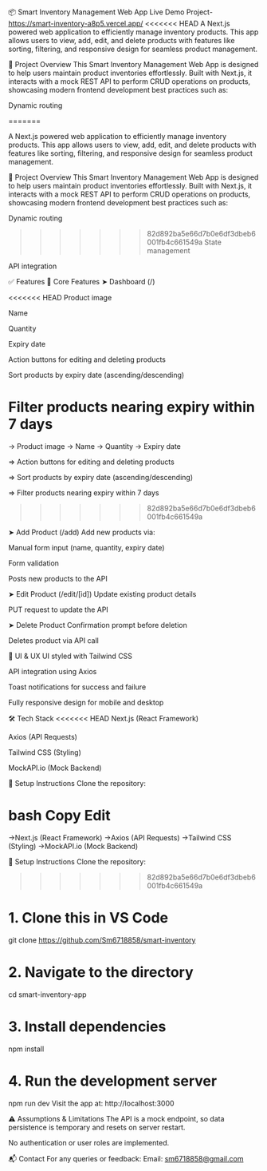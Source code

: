 📦 Smart Inventory Management Web App
Live Demo Project- https://smart-inventory-a8p5.vercel.app/
<<<<<<< HEAD
A Next.js powered web application to efficiently manage inventory products.
This app allows users to view, add, edit, and delete products with features like sorting, filtering, and responsive design for seamless product management.

📌 Project Overview
This Smart Inventory Management Web App is designed to help users maintain product inventories effortlessly.
Built with Next.js, it interacts with a mock REST API to perform CRUD operations on products, showcasing modern frontend development best practices such as:

Dynamic routing

=======

A Next.js powered web application to efficiently manage inventory products.
This app allows users to view, add, edit, and delete products with features like sorting, filtering, and responsive design for seamless product management.

📌 Project Overview
This Smart Inventory Management Web App is designed to help users maintain product inventories effortlessly.
Built with Next.js, it interacts with a mock REST API to perform CRUD operations on products, showcasing modern frontend development best practices such as:

Dynamic routing

>>>>>>> 82d892ba5e66d7b0e6df3dbeb6001fb4c661549a
State management

API integration

✅ Features
🧮 Core Features
➤ Dashboard (/)

<<<<<<< HEAD
Product image

Name

Quantity

Expiry date

Action buttons for editing and deleting products

Sort products by expiry date (ascending/descending)

Filter products nearing expiry within 7 days
=======
-> Product image
-> Name
-> Quantity
-> Expiry date

=> Action buttons for editing and deleting products

=> Sort products by expiry date (ascending/descending)

=> Filter products nearing expiry within 7 days
>>>>>>> 82d892ba5e66d7b0e6df3dbeb6001fb4c661549a

➤ Add Product (/add)
Add new products via:

Manual form input (name, quantity, expiry date)

Form validation

Posts new products to the API

➤ Edit Product (/edit/[id])
Update existing product details

PUT request to update the API

➤ Delete Product
Confirmation prompt before deletion

Deletes product via API call

🎨 UI & UX
UI styled with Tailwind CSS

API integration using Axios

Toast notifications for success and failure

Fully responsive design for mobile and desktop

🛠 Tech Stack
<<<<<<< HEAD
Next.js (React Framework)

Axios (API Requests)

Tailwind CSS (Styling)

MockAPI.io (Mock Backend)

🚀 Setup Instructions
Clone the repository:

bash
Copy
Edit
=======
->Next.js (React Framework)
->Axios (API Requests)
->Tailwind CSS (Styling)
->MockAPI.io (Mock Backend)

🚀 Setup Instructions
Clone the repository:
>>>>>>> 82d892ba5e66d7b0e6df3dbeb6001fb4c661549a
# 1. Clone this in VS Code
git clone https://github.com/Sm6718858/smart-inventory

# 2. Navigate to the directory
cd smart-inventory-app

# 3. Install dependencies
npm install

# 4. Run the development server
npm run dev
Visit the app at: http://localhost:3000

⚠️ Assumptions & Limitations
The API is a mock endpoint, so data persistence is temporary and resets on server restart.

No authentication or user roles are implemented.

📬 Contact
For any queries or feedback:
Email: sm6718858@gmail.com

